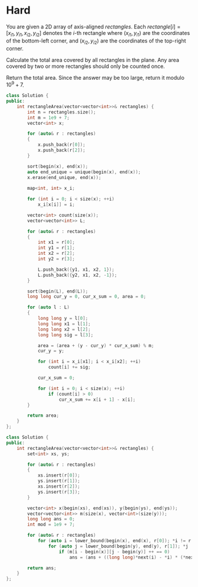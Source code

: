 # Hard

You are given a 2D array of axis-aligned $rectangles$. Each $rectangle[i] = [x_{i1}, y_{i1}, x_{i2}, y_{i2}]$ denotes the $i$-th rectangle where $(x_{i1}, y_{i1})$ are the coordinates of the bottom-left corner, and $(x_{i2}, y_{i2})$ are the coordinates of the top-right corner.

Calculate the total area covered by all rectangles in the plane. Any area covered by two or more rectangles should only be counted once.

Return the total area. Since the answer may be too large, return it modulo $10^9 + 7$.

```cpp
class Solution {
public:
    int rectangleArea(vector<vector<int>>& rectangles) {
        int n = rectangles.size();
        int m = 1e9 + 7;
        vector<int> x;

        for (auto& r : rectangles)
        {
            x.push_back(r[0]);
            x.push_back(r[2]);
        }

        sort(begin(x), end(x));
        auto end_unique = unique(begin(x), end(x));
        x.erase(end_unique, end(x));
        
        map<int, int> x_i;

        for (int i = 0; i < size(x); ++i)
            x_i[x[i]] = i;

        vector<int> count(size(x));
        vector<vector<int>> L;

        for (auto& r : rectangles)
        {
            int x1 = r[0];
            int y1 = r[1];
            int x2 = r[2];
            int y2 = r[3];

            L.push_back({y1, x1, x2, 1});
            L.push_back({y2, x1, x2, -1});
        }

        sort(begin(L), end(L));
        long long cur_y = 0, cur_x_sum = 0, area = 0;

        for (auto l : L)
        {
            long long y = l[0];
            long long x1 = l[1];
            long long x2 = l[2];
            long long sig = l[3];

            area = (area + (y - cur_y) * cur_x_sum) % m;
            cur_y = y;

            for (int i = x_i[x1]; i < x_i[x2]; ++i)
                count[i] += sig;

            cur_x_sum = 0;

            for (int i = 0; i < size(x); ++i)
                if (count[i] > 0)
                    cur_x_sum += x[i + 1] - x[i];
        }

        return area;
    }
};
```

```cpp
class Solution {
public:
    int rectangleArea(vector<vector<int>>& rectangles) {
        set<int> xs, ys;

        for (auto& r : rectangles)
        {
            xs.insert(r[0]);
            ys.insert(r[1]);
            xs.insert(r[2]);
            ys.insert(r[3]);
        }

        vector<int> x(begin(xs), end(xs)), y(begin(ys), end(ys));
        vector<vector<int>> m(size(x), vector<int>(size(y)));
        long long ans = 0;
        int mod = 1e9 + 7;

        for (auto& r : rectangles)
            for (auto i = lower_bound(begin(x), end(x), r[0]); *i != r[2]; ++i)
                for (auto j = lower_bound(begin(y), end(y), r[1]); *j != r[3]; ++j)
                    if (m[i - begin(x)][j - begin(y)] ++ == 0)
                        ans = (ans + ((long long)*next(i) - *i) * (*next(j) - *j)) % mod;

        return ans;
    }
};
```

